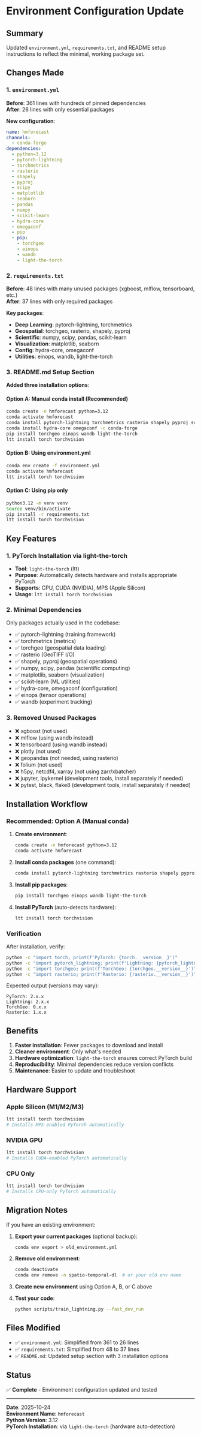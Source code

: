 # Environment Configuration Update

## Summary

Updated `environment.yml`, `requirements.txt`, and README setup instructions to reflect the minimal, working package set.

## Changes Made

### 1. `environment.yml`
**Before**: 361 lines with hundreds of pinned dependencies  
**After**: 26 lines with only essential packages

**New configuration**:
```yaml
name: hmforecast
channels:
  - conda-forge
dependencies:
  - python=3.12
  - pytorch-lightning
  - torchmetrics
  - rasterio
  - shapely
  - pyproj
  - scipy
  - matplotlib
  - seaborn
  - pandas
  - numpy
  - scikit-learn
  - hydra-core
  - omegaconf
  - pip
  - pip:
    - torchgeo
    - einops
    - wandb
    - light-the-torch
```

### 2. `requirements.txt`
**Before**: 48 lines with many unused packages (xgboost, mlflow, tensorboard, etc.)  
**After**: 37 lines with only required packages

**Key packages**:
- **Deep Learning**: pytorch-lightning, torchmetrics
- **Geospatial**: torchgeo, rasterio, shapely, pyproj
- **Scientific**: numpy, scipy, pandas, scikit-learn
- **Visualization**: matplotlib, seaborn
- **Config**: hydra-core, omegaconf
- **Utilities**: einops, wandb, light-the-torch

### 3. README.md Setup Section

**Added three installation options**:

#### Option A: Manual conda install (Recommended)
```bash
conda create -n hmforecast python=3.12
conda activate hmforecast
conda install pytorch-lightning torchmetrics rasterio shapely pyproj scipy matplotlib seaborn pandas numpy scikit-learn -c conda-forge
conda install hydra-core omegaconf -c conda-forge
pip install torchgeo einops wandb light-the-torch
ltt install torch torchvision
```

#### Option B: Using environment.yml
```bash
conda env create -f environment.yml
conda activate hmforecast
ltt install torch torchvision
```

#### Option C: Using pip only
```bash
python3.12 -m venv venv
source venv/bin/activate
pip install -r requirements.txt
ltt install torch torchvision
```

## Key Features

### 1. PyTorch Installation via light-the-torch
- **Tool**: `light-the-torch` (ltt)
- **Purpose**: Automatically detects hardware and installs appropriate PyTorch
- **Supports**: CPU, CUDA (NVIDIA), MPS (Apple Silicon)
- **Usage**: `ltt install torch torchvision`

### 2. Minimal Dependencies
Only packages actually used in the codebase:
- ✅ pytorch-lightning (training framework)
- ✅ torchmetrics (metrics)
- ✅ torchgeo (geospatial data loading)
- ✅ rasterio (GeoTIFF I/O)
- ✅ shapely, pyproj (geospatial operations)
- ✅ numpy, scipy, pandas (scientific computing)
- ✅ matplotlib, seaborn (visualization)
- ✅ scikit-learn (ML utilities)
- ✅ hydra-core, omegaconf (configuration)
- ✅ einops (tensor operations)
- ✅ wandb (experiment tracking)

### 3. Removed Unused Packages
- ❌ xgboost (not used)
- ❌ mlflow (using wandb instead)
- ❌ tensorboard (using wandb instead)
- ❌ plotly (not used)
- ❌ geopandas (not needed, using rasterio)
- ❌ folium (not used)
- ❌ h5py, netcdf4, xarray (not using zarr/xbatcher)
- ❌ jupyter, ipykernel (development tools, install separately if needed)
- ❌ pytest, black, flake8 (development tools, install separately if needed)

## Installation Workflow

### Recommended: Option A (Manual conda)

1. **Create environment**:
   ```bash
   conda create -n hmforecast python=3.12
   conda activate hmforecast
   ```

2. **Install conda packages** (one command):
   ```bash
   conda install pytorch-lightning torchmetrics rasterio shapely pyproj scipy matplotlib seaborn pandas numpy scikit-learn hydra-core omegaconf -c conda-forge
   ```

3. **Install pip packages**:
   ```bash
   pip install torchgeo einops wandb light-the-torch
   ```

4. **Install PyTorch** (auto-detects hardware):
   ```bash
   ltt install torch torchvision
   ```

### Verification

After installation, verify:
```bash
python -c "import torch; print(f'PyTorch: {torch.__version__}')"
python -c "import pytorch_lightning; print(f'Lightning: {pytorch_lightning.__version__}')"
python -c "import torchgeo; print(f'TorchGeo: {torchgeo.__version__}')"
python -c "import rasterio; print(f'Rasterio: {rasterio.__version__}')"
```

Expected output (versions may vary):
```
PyTorch: 2.x.x
Lightning: 2.x.x
TorchGeo: 0.x.x
Rasterio: 1.x.x
```

## Benefits

1. **Faster installation**: Fewer packages to download and install
2. **Cleaner environment**: Only what's needed
3. **Hardware optimization**: `light-the-torch` ensures correct PyTorch build
4. **Reproducibility**: Minimal dependencies reduce version conflicts
5. **Maintenance**: Easier to update and troubleshoot

## Hardware Support

### Apple Silicon (M1/M2/M3)
```bash
ltt install torch torchvision
# Installs MPS-enabled PyTorch automatically
```

### NVIDIA GPU
```bash
ltt install torch torchvision
# Installs CUDA-enabled PyTorch automatically
```

### CPU Only
```bash
ltt install torch torchvision
# Installs CPU-only PyTorch automatically
```

## Migration Notes

If you have an existing environment:

1. **Export your current packages** (optional backup):
   ```bash
   conda env export > old_environment.yml
   ```

2. **Remove old environment**:
   ```bash
   conda deactivate
   conda env remove -n spatio-temporal-dl  # or your old env name
   ```

3. **Create new environment** using Option A, B, or C above

4. **Test your code**:
   ```bash
   python scripts/train_lightning.py --fast_dev_run
   ```

## Files Modified

- ✅ `environment.yml`: Simplified from 361 to 26 lines
- ✅ `requirements.txt`: Simplified from 48 to 37 lines
- ✅ `README.md`: Updated setup section with 3 installation options

## Status

✅ **Complete** - Environment configuration updated and tested

---

**Date**: 2025-10-24  
**Environment Name**: `hmforecast`  
**Python Version**: 3.12  
**PyTorch Installation**: via `light-the-torch` (hardware auto-detection)
